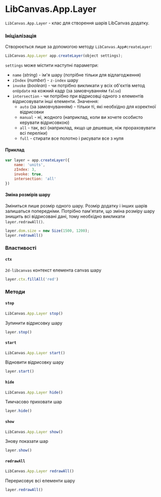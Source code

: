 # LibCanvas.App.Layer

`LibCanvas.App.Layer` - клас для створення шарів LibCanvas додатку.

### Ініціалізація

Створюється лише за допомогою методу `LibCanvas.App#createLayer`:

```js
LibCanvas.App.Layer app.createLayer(object settings);
```

`settings` може містити наступні параметри:

* `name` (*string*) - ім'я шару (потрібне тільки для відлагодження)
* `zIndex` (*number*) - `z-index` шару
* `invoke` (*boolean*) - чи потрібно викликати у всіх об'єктів метод `onUpdate` на кожний кадр (за замовчуванням `false`)
* `intersection` - чи потрібно при відрисовці одного з елементів відрисовувати інші елементи. Значення:
	* `auto` (за замовчуванням) - тільки ті, які необхідно для коректної відрисовки
	* `manual` - ні, жодного (наприклад, коли ви хочете особисто керувати відрисовкою)
	* `all` - так, всі (наприклад, якщо це дешевше, ніж прораховувати всі переліки)
	* `full` - стирати все полотно і рисувати все з нуля

#### Приклад

```js
var layer = app.createLayer({
	name: 'units',
	zIndex: 3,
	invoke: true,
	intersection: 'all'
})
```

#### Зміна розмірів шару

Зміниться лише розмір одного шару.
Розмір додатку і інших шарів залишаться попередніми.
Потрібно пам'ятати, що зміна розміру шару знищить всі відрисовані дані, тому необхідно викликати `layer.redrawAll()`.

```js
layer.dom.size = new Size(1500, 1200);
layer.redrawAll()
```

### Властивості

#### `ctx`

`2d-libcanvas` контекст елемента canvas шару

```js
layer.ctx.fillAll('red')
```

### Методи

#### `stop`

```js
LibCanvas.App.Layer stop()
```

Зупинити відрисовку шару

```js
layer.stop()
```

#### `start`

```js
LibCanvas.App.Layer start()
```

Відновити відрисовку шару

```js
layer.start()
```

#### `hide`

```js
LibCanvas.App.Layer hide()
```

Тимчасово приховати шар

```js
layer.hide()
```

#### `show`

```js
LibCanvas.App.Layer show()
```

Знову показати шар

```js
layer.show()
```

#### `redrawAll`

```js
LibCanvas.App.Layer redrawAll()
```

Перерисовує всі елементи шару

```js
layer.redrawAll()
```
